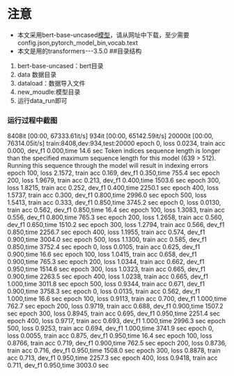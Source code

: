 # 注意
- 本文采用bert-base-uncased[模型](https://huggingface.co/bert-base-uncased/tree/main)，请从网址中下载，至少需要config.json,pytorch_model_bin,vocab.text
- 本文是用的transformers---3.5.0
##目录结构
1. bert-base-uncased：bert目录
2. data 数据目录
3. dataload：数据导入文件
4. new_moudle:模型目录
5. 运行data_run即可
### 运行过程中截图
8408it [00:00, 67333.61it/s]
934it [00:00, 65142.59it/s]
20000it [00:00, 76314.05it/s]
train:8408,dev:934,test:20000
epoch 0, loss 0.0234, train acc 0.000, dev_f1 0.000,time 14.6 sec
Token indices sequence length is longer than the specified maximum sequence length for this model (639 > 512). Running this sequence through the model will result in indexing errors
epoch 100, loss 2.1572, train acc 0.169, dev_f1 0.350,time 755.4 sec
epoch 200, loss 1.9679, train acc 0.213, dev_f1 0.400,time 1503.6 sec
epoch 300, loss 1.8215, train acc 0.252, dev_f1 0.400,time 2250.1 sec
epoch 400, loss 1.5737, train acc 0.300, dev_f1 0.800,time 2996.0 sec
epoch 500, loss 1.5413, train acc 0.333, dev_f1 0.850,time 3745.2 sec
epoch 0, loss 0.0130, train acc 0.562, dev_f1 0.850,time 16.4 sec
epoch 100, loss 1.3083, train acc 0.556, dev_f1 0.800,time 765.3 sec
epoch 200, loss 1.2658, train acc 0.560, dev_f1 0.650,time 1510.2 sec
epoch 300, loss 1.2794, train acc 0.566, dev_f1 0.850,time 2256.7 sec
epoch 400, loss 1.1955, train acc 0.574, dev_f1 0.900,time 3004.0 sec
epoch 500, loss 1.1300, train acc 0.585, dev_f1 0.850,time 3752.4 sec
epoch 0, loss 0.0105, train acc 0.625, dev_f1 0.900,time 16.6 sec
epoch 100, loss 1.0415, train acc 0.658, dev_f1 0.900,time 765.3 sec
epoch 200, loss 1.0344, train acc 0.662, dev_f1 0.950,time 1514.6 sec
epoch 300, loss 1.0323, train acc 0.665, dev_f1 0.900,time 2263.5 sec
epoch 400, loss 1.0238, train acc 0.665, dev_f1 1.000,time 3011.8 sec
epoch 500, loss 0.9344, train acc 0.671, dev_f1 0.900,time 3758.3 sec
epoch 0, loss 0.0135, train acc 0.562, dev_f1 1.000,time 16.6 sec
epoch 100, loss 0.9113, train acc 0.700, dev_f1 1.000,time 762.7 sec
epoch 200, loss 0.9719, train acc 0.688, dev_f1 0.900,time 1507.2 sec
epoch 300, loss 0.8945, train acc 0.695, dev_f1 0.950,time 2251.4 sec
epoch 400, loss 0.9717, train acc 0.693, dev_f1 1.000,time 2996.3 sec
epoch 500, loss 0.9253, train acc 0.694, dev_f1 1.000,time 3741.9 sec
epoch 0, loss 0.0055, train acc 0.875, dev_f1 0.950,time 16.4 sec
epoch 100, loss 0.8766, train acc 0.719, dev_f1 0.900,time 762.5 sec
epoch 200, loss 0.8736, train acc 0.716, dev_f1 0.950,time 1508.0 sec
epoch 300, loss 0.8878, train acc 0.713, dev_f1 0.950,time 2257.3 sec
epoch 400, loss 0.9418, train acc 0.711, dev_f1 0.950,time 3003.0 sec